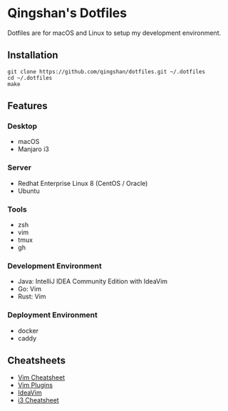 # Qingshan's Dotfiles

Dotfiles are for macOS and Linux to setup my development environment.

## Installation

```shell
git clone https://github.com/qingshan/dotfiles.git ~/.dotfiles
cd ~/.dotfiles
make
```

## Features

### Desktop

- macOS
- Manjaro i3

### Server

- Redhat Enterprise Linux 8 (CentOS / Oracle)
- Ubuntu

### Tools

- zsh
- vim
- tmux
- gh

### Development Environment

- Java: IntelliJ IDEA Community Edition with IdeaVim
- Go: Vim
- Rust: Vim

### Deployment Environment

- docker
- caddy

## Cheatsheets

- [Vim Cheatsheet](docs/vim_cheatsheet.md)
- [Vim Plugins](docs/vim_plugins.md)
- [IdeaVim](docs/ideavim.md)
- [i3 Cheatsheet](docs/i3_cheatsheet.md)
